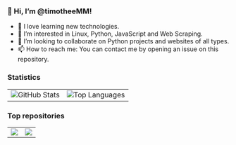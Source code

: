 ### 👋 Hi, I’m @timotheeMM!

* 🌱 I love learning new technologies.
* 👀 I’m interested in Linux, Python, JavaScript and Web Scraping.
* 💞️ I’m looking to collaborate on Python projects and websites of all types.
* 📫 How to reach me: You can contact me by opening an issue on this repository.

### Statistics

<table>
    <tr>
        <td>
            <img src="https://github-readme-stats.vercel.app/api?username=timotheeMM&show_icons=true&include_all_commits=true&theme=buefy&hide_border=true" alt="GitHub Stats">
        </td>
        <td>
            <img src="https://github-readme-stats.vercel.app/api/top-langs/?username=timotheeMM&layout=compact&theme=buefy&hide_border=true" alt="Top Languages">
        </td>
    </tr>
</table>

### Top repositories

<table>
    <tr>
        <td>
            <a href="https://github.com/timotheeMM/gui-youtube-downloader/">
                <img src="https://github-readme-stats.vercel.app/api/pin/?username=timotheeMM&repo=gui-youtube-downloader&theme=buefy&hide_border=true">
            </a>
        </td>
        <td>
            <a href="https://github.com/timotheeMM/snake-game/">
                <img src="https://github-readme-stats.vercel.app/api/pin/?username=timotheeMM&repo=snake-game&theme=buefy&hide_border=true">
            </a>
        </td>
    </tr>
</table>
